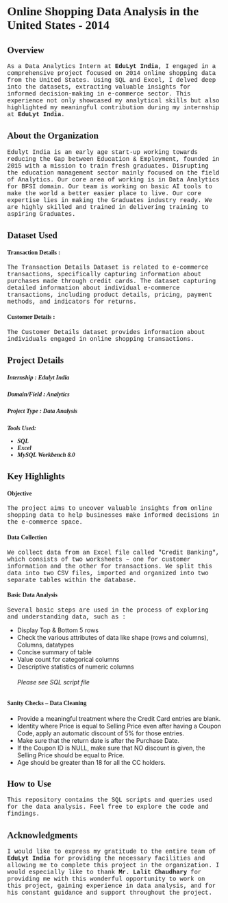 <h1 style="font-family:verdana;">Online Shopping Data Analysis in the United States - 2014</h1> 

<h2 style="font-family:verdana;">Overview</h2>
<p style="font-family:courier;">As a Data Analytics Intern at <b>EduLyt India</b>, I engaged in a comprehensive project focused on 2014 online shopping data from the United States. Using SQL and Excel, I delved deep into the datasets, extracting valuable insights for informed decision-making in e-commerce sector. This experience not only showcased my analytical skills but also highlighted my meaningful contribution during my internship at <b>EduLyt India</b>.
</p>
<h2 style="font-family:verdana;">About the Organization</h2> 
<P style="font-family:courier;">
Edulyt India is an early age start-up working towards reducing the Gap between Education & 
Employment, founded in 2015 with a mission to train fresh graduates. Disrupting the education 
management sector mainly focused on the field of Analytics. 
Our core area of working is in Data Analytics for BFSI domain. 
Our team is working on basic AI tools to make the world a better easier place to live. Our core 
expertise lies in making the Graduates industry ready. We are highly skilled and trained in 
delivering training to aspiring Graduates. </p>

<h2 style="font-family:verdana;">Dataset Used</h2>
<h4 style="font-family:verdana;">Transaction Details :</h4>
<p style="font-family:courier;">The Transaction Details Dataset is related to e-commerce transactions, specifically capturing information about purchases made through credit cards.
The dataset capturing detailed information about individual e-commerce transactions, including product details, pricing, payment methods, and indicators for returns.</p>

<h4 style="font-family:verdana;">Customer Details :</h4>
<p style="font-family:courier;">The Customer Details dataset provides information about individuals engaged in online shopping transactions.</p>


<h2 style="font-family:verdana;">Project Details</h2>
<h5 style="font-family:verdana;">Internship : Edulyt India</h5>
<h5 style="font-family:verdana;">Domain/Field : Analytics</h5>
<h5 style="font-family:verdana;">Project Type : Data Analysis</h5>
<h5 style="font-family:verdana;">Tools Used:
<ul>
  <li>SQL</li>
  <li>Excel</li>
  <li>MySQL Workbench 8.0</li>
</ul></h6>

<h2 style="font-family:verdana;">Key Highlights</h2>
<h4 style="font-family:verdana;">Objective</h4>
<p style="font-family:courier;">The project aims to uncover valuable insights from online shopping data to help businesses make informed decisions in the e-commerce space.</p>
<h4 style="font-family:verdana;">Data Collection</h4>
<p style="font-family:courier;">We collect data from an Excel file called "Credit Banking", which consists of two worksheets – one for customer information and the other for transactions. We split this data into two CSV files, imported and organized into two separate tables within the database.</p>
<h4 style="font-family:verdana;">Basic Data Analysis</h4>
<p style="font-family:courier;">Several basic steps are used in the process of exploring and understanding data, such as :
<ul>
  <li>Display Top & Bottom 5 rows</li>
  <li>Check the various attributes of data like shape (rows and columns), Columns, datatypes</li>
  <li>Concise summary of table</li>
  <li>Value count for categorical columns</li>
  <li>Descriptive statistics of numeric columns</li>
  <h6>Please see SQL script file</h6>
</ul> 
</p>
<h4 style="font-family:verdana;">Sanity Checks – Data Cleaning</h4>
<p style="font-family:courier;">
  <ul>
    <li>Provide a meaningful treatment where the Credit Card entries are blank.</li>
    <li>Identity where Price is equal to Selling Price even after having a Coupon Code, apply an automatic 
        discount of 5% for those entries.</li>
    <li>Make sure that the return date is after the Purchase Date.</li>
    <li>If the Coupon ID is NULL, make sure that NO discount is given, the Selling Price should be equal to 
        Price.</li>
    <li>Age should be greater than 18 for all the CC holders.</li>
  </ul>
</p>




<h2 style="font-family:verdana;">How to Use</h2>
<p style="font-family:courier;">This repository contains the SQL scripts and queries used for the data analysis. Feel free to explore the code and findings.</p>

<h2 style="font-family:verdana;">Acknowledgments</h2>
<p style="font-family:courier;">I would like to express my gratitude to the entire team of <b>EduLyt India</b> for providing the necessary facilities and allowing me to complete this project in the organization. I would especially like to thank <b>Mr. Lalit Chaudhary</b> for providing me with this wonderful opportunity to work on this project, gaining experience in data analysis, and for his constant guidance and support throughout the project.</p>


